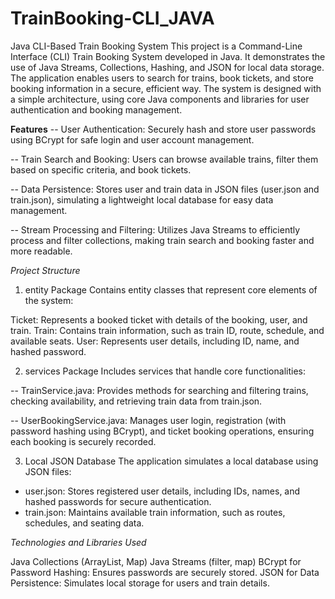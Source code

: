 # TrainBooking-CLI_JAVA

Java CLI-Based Train Booking System
This project is a Command-Line Interface (CLI) Train Booking System developed in Java. It demonstrates the use of Java Streams, Collections, Hashing, and JSON for local data storage. The application enables users to search for trains, book tickets, and store booking information in a secure, efficient way. The system is designed with a simple architecture, using core Java components and libraries for user authentication and booking management.


**Features**
-- User Authentication:
Securely hash and store user passwords using BCrypt for safe login and user account management.

-- Train Search and Booking:
Users can browse available trains, filter them based on specific criteria, and book tickets.

-- Data Persistence:
Stores user and train data in JSON files (user.json and train.json), simulating a lightweight local database for easy data management.

-- Stream Processing and Filtering:
Utilizes Java Streams to efficiently process and filter collections, making train search and booking faster and more readable.

*Project Structure*
1. entity Package
Contains entity classes that represent core elements of the system:

Ticket: Represents a booked ticket with details of the booking, user, and train.
Train: Contains train information, such as train ID, route, schedule, and available seats.
User: Represents user details, including ID, name, and hashed password.

2. services Package
Includes services that handle core functionalities:

-- TrainService.java:
Provides methods for searching and filtering trains, checking availability, and retrieving train data from train.json.

-- UserBookingService.java:
Manages user login, registration (with password hashing using BCrypt), and ticket booking operations, ensuring each booking is securely recorded.

3. Local JSON Database
The application simulates a local database using JSON files:

- user.json: Stores registered user details, including IDs, names, and hashed passwords for secure authentication.
- train.json: Maintains available train information, such as routes, schedules, and seating data.
  
*Technologies and Libraries Used*

Java Collections (ArrayList, Map)
Java Streams (filter, map)
BCrypt for Password Hashing: Ensures passwords are securely stored.
JSON for Data Persistence: Simulates local storage for users and train details.
